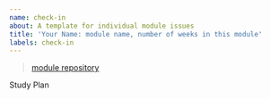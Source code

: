 ```yaml
---
name: check-in
about: A template for individual module issues
title: 'Your Name: module name, number of weeks in this module'
labels: check-in
---
```


<!-- you will create ONE check-in issue per module
  at the beginning of the module you will fill in Suggested Study checklist based on the module repo
  each week of the module you will add a new section to this ONE issue including

  make your issue easy to find:

  - milestone: the current module
  - assign: yourself
-->

<!-- include a link to your fork of the module repository -->

> [module repository](_)

Study Plan

<!-- create a study plan for yourself in this module -->
<!-- you can start your list by making checklist from the module's suggested study -->
<!--  one check-box per topic is enough, no need to list each link -->
<!--  check off a topic when you are confident applying the concept in your projects -->
<!-- but don't stop there!  this is your study plan, make it work for you -->





<!--  ---------------------------------------


  copy this template into a new comment each week and fill in your answers
  each week add a new `week-x` label when your check-in comment is ready for review

  In weeks there is a project:

    be sure to look through the exercises before starting the project. 
    You don’t need to finish them before the project,
    but starting them will help understand the project. 

    your goal each week is to finish the project
    working on exercises should help you finish the project, not get in the way
    you can always come back to study the exercises latersa

---- BEGIN CHECK-IN TEMPLATE ----

Week X

- [ ] started the exercises
- [ ] [project issue](your-link-here) (if there is a project)


### Check-In

#### I Need Help With:

#### What went well?

#### What went less well?

#### Lessons Learned

### Sunday Prep Work


---- END CHECK-IN TEMPLATE ----


-->
